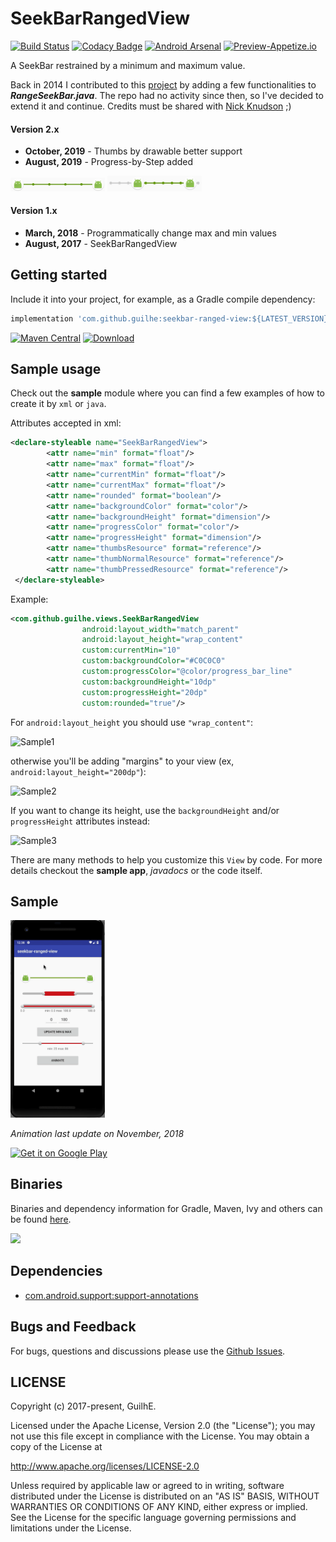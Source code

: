 # SeekBarRangedView
[![Build Status](https://travis-ci.org/GuilhE/android-seekbar-ranged-view.svg?branch=master)](https://travis-ci.org/GuilhE/android-seekbar-ranged-view)  [![Codacy Badge](https://api.codacy.com/project/badge/Grade/3cc30ca7af394140983f6fcfdfc98c83)](https://www.codacy.com/app/GuilhE/android-seekbar-ranged-view?utm_source=github.com&amp;utm_medium=referral&amp;utm_content=GuilhE/android-seekbar-ranged-view&amp;utm_campaign=Badge_Grade)  [![Android Arsenal](https://img.shields.io/badge/Android%20Arsenal-SeekBarRangedView-brightgreen.svg?style=flat)](https://android-arsenal.com/details/1/6115) [![Preview-Appetize.io](https://img.shields.io/badge/Preview-Appetize.io-brightgreen.svg?style=flat.svg)](https://appetize.io/app/652rkf2vptc91mrkqfd210vyvw)

A SeekBar restrained by a minimum and maximum value.

Back in 2014 I contributed to this [project](https://github.com/GuilhE/android-nickaknudson/commits/master) by adding a few functionalities to ___RangeSeekBar.java___. The repo had no activity since then, so I've decided to extend it and continue.
Credits must be shared with [Nick Knudson](https://github.com/nickaknudson) ;)

#### Version 2.x
- **October, 2019** - Thumbs by drawable better support
- **August, 2019** - Progress-by-Step added

<img src="sample4.png" alt="Sample4" width="30%"/>
<img src="sample5.png" alt="Sample5" width="30%"/>

#### Version 1.x
- **March, 2018** - Programmatically change max and min values
- **August, 2017** - SeekBarRangedView


## Getting started

Include it into your project, for example, as a Gradle compile dependency:

```groovy
implementation 'com.github.guilhe:seekbar-ranged-view:${LATEST_VERSION}'
```
[![Maven Central](https://maven-badges.herokuapp.com/maven-central/com.github.guilhe/seekbar-ranged-view/badge.svg)](https://search.maven.org/#search%7Cga%7C1%7Ca%3A%22seekbar-ranged-view%22)  [ ![Download](https://api.bintray.com/packages/gdelgado/android/seekbar-ranged-view/images/download.svg) ](https://bintray.com/gdelgado/android/seekbar-ranged-view/_latestVersion)  

## Sample usage

Check out the __sample__ module where you can find a few examples of how to create it by `xml` or `java`.

Attributes accepted in xml:
```xml
<declare-styleable name="SeekBarRangedView">
        <attr name="min" format="float"/>
        <attr name="max" format="float"/>
        <attr name="currentMin" format="float"/>
        <attr name="currentMax" format="float"/>
        <attr name="rounded" format="boolean"/>
        <attr name="backgroundColor" format="color"/>
        <attr name="backgroundHeight" format="dimension"/>
        <attr name="progressColor" format="color"/>
        <attr name="progressHeight" format="dimension"/>
        <attr name="thumbsResource" format="reference"/>
        <attr name="thumbNormalResource" format="reference"/>
        <attr name="thumbPressedResource" format="reference"/>
 </declare-styleable>
```
Example:
```xml
<com.github.guilhe.views.SeekBarRangedView
                android:layout_width="match_parent"
                android:layout_height="wrap_content"
                custom:currentMin="10"
                custom:backgroundColor="#C0C0C0"
                custom:progressColor="@color/progress_bar_line"
                custom:backgroundHeight="10dp"
                custom:progressHeight="20dp"
                custom:rounded="true"/>
 ```

For `android:layout_height` you should use `"wrap_content"`:

<img src="sample1.png" alt="Sample1" width="50%"/>

otherwise you'll be adding "margins" to your view (ex, `android:layout_height="200dp"`):

<img src="sample2.png" alt="Sample2" width="50%"/>

If you want to change its height, use the `backgroundHeight` and/or `progressHeight` attributes instead:

<img src="sample3.png" alt="Sample3" width="50%"/>


There are many methods to help you customize this `View` by code. For more details checkout the __sample app__, _javadocs_ or the code itself.

## Sample
<img src="sample.gif" alt="Sample" width="30%"/>

_Animation last update on November, 2018_

<a href='https://play.google.com/store/apps/details?id=com.github.guilhe.rangeseekbar.sample&pcampaignid=MKT-Other-global-all-co-prtnr-py-PartBadge-Mar2515-1'><img width="30%" alt='Get it on Google Play' src='https://play.google.com/intl/en_us/badges/images/generic/en_badge_web_generic.png'/></a>
 

## Binaries

Binaries and dependency information for Gradle, Maven, Ivy and others can be found [here](https://search.maven.org/artifact/com.github.guilhe/seekbar-ranged-view).

<a href='https://bintray.com/gdelgado/android/seekbar-ranged-view?source=watch' alt='Get automatic notifications about new "seekbar-ranged-view" versions'><img src='https://www.bintray.com/docs/images/bintray_badge_bw.png'></a>

## Dependencies

- [com.android.support:support-annotations](https://developer.android.com/topic/libraries/support-library/packages.html#annotations)

## Bugs and Feedback

For bugs, questions and discussions please use the [Github Issues](https://github.com/GuilhE/android-seekbar-ranged-view/issues).

 
## LICENSE

Copyright (c) 2017-present, GuilhE.

Licensed under the Apache License, Version 2.0 (the "License");
you may not use this file except in compliance with the License.
You may obtain a copy of the License at

<http://www.apache.org/licenses/LICENSE-2.0>

Unless required by applicable law or agreed to in writing, software
distributed under the License is distributed on an "AS IS" BASIS,
WITHOUT WARRANTIES OR CONDITIONS OF ANY KIND, either express or implied.
See the License for the specific language governing permissions and
limitations under the License.

